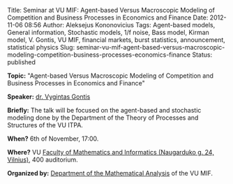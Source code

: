 Title: Seminar at VU MIF: Agent-based Versus Macroscopic Modeling of Competition and Business Processes in Economics and Finance
Date: 2012-11-06 08:56
Author: Aleksejus Kononovicius
Tags: Agent-based models, General information, Stochastic models, 1/f noise, Bass model, Kirman model, V. Gontis, VU MIF, financial markets, burst statistics, announcement, statistical physics
Slug: seminar-vu-mif-agent-based-versus-macroscopic-modeling-competition-business-processes-economics-finance
Status: published

**Topic:** "Agent-based Versus Macroscopic Modeling of Competition and Business Processes in Economics and Finance"

**Speaker:** [dr. Vygintas Gontis](https://gontis.eu/)

**Briefly:** The talk will be focused on the agent-based and stochastic
modeling done by the Department of the Theory of Processes and
Structures of the VU ITPA.

**When?** 6th of November, 17:00.

**Where?** VU [Faculty of Mathematics and Informatics (Naugarduko g. 24,
Vilnius)](https://www.mif.vu.lt), 400 auditorium.

**Organized by:** [Department of the Mathematical
Analysis](https://www.mif.vu.lt/katedros/mak/) of the VU MIF.
